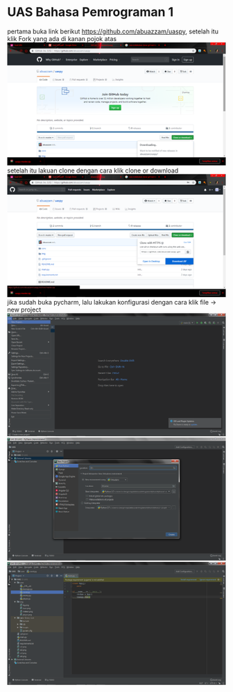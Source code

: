 # UAS Bahasa Pemrograman 1

pertama buka link berikut https://github.com/abuazzam/uaspy, setelah itu klik Fork yang ada di kanan pojok atas
<img src="https://github.com/septiansaputra/uaspy/blob/master/ss1.png" />
setelah itu lakuan clone dengan cara klik clone or download
<img src="https://github.com/septiansaputra/uaspy/blob/master/ss2.png" />
jika sudah buka pycharm, lalu lakukan konfigurasi dengan cara klik file -> new project
<img src="https://github.com/septiansaputra/uaspy/blob/master/ss3.png" />
<img src="https://github.com/septiansaputra/uaspy/blob/master/ss4.png" />
<img src="https://github.com/septiansaputra/uaspy/blob/master/ss5.png" />
